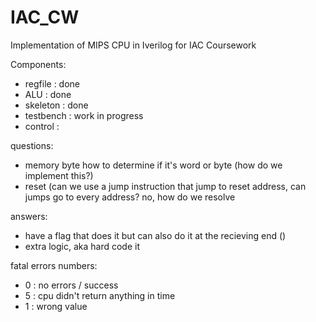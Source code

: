 # IAC_CW
Implementation of MIPS CPU in Iverilog for IAC Coursework

Components:
- regfile : done
- ALU : done 
- skeleton : done
- testbench : work in progress
- control :

questions:
- memory byte how to determine if it's word or byte (how do we implement this?)
- reset  (can we use a jump instruction that jump to reset address, can jumps go to every address? no, how do we resolve 


answers:
- have a flag that does it but can also do it at the recieving end ()
- extra logic, aka hard code it

fatal errors numbers:
- 0 : no errors / success
- 5 : cpu didn't return anything in time
- 1 : wrong value